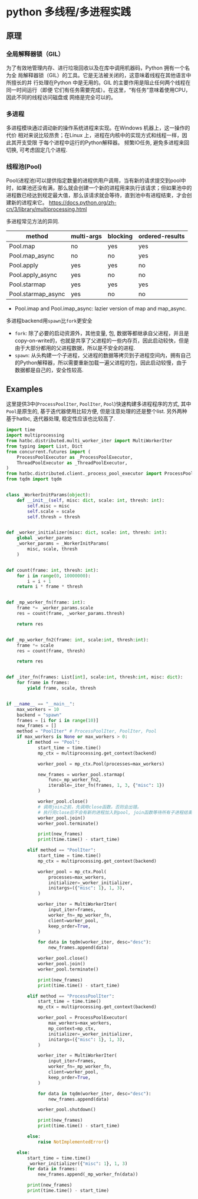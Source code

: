 # python 多线程/多进程实践

## 原理

### 全局解释器锁（GIL）
为了有效地管理内存、进行垃圾回收以及在库中调用机器码，Python 拥有一个名为全
局解释器锁（GIL）的工具。它是无法被关闭的，这意味着线程在其他语言中所擅长的并
行处理在Python 中是无用的。GIL 的主要作用是阻止任何两个线程在同一时间运行（即便
它们有任务需要完成）。在这里，“有任务”意味着使用CPU，因此不同的线程访问磁盘或
网络是完全可以的。

### 多进程
多进程模块通过调动新的操作系统进程来实现。在Windows 机器上，这一操作的代价
相对来说比较昂贵；在Linux 上，进程在内核中的实现方式和线程一样，因此其开支受限
于每个进程中运行的Python解释器。
频繁IO任务, 避免多进程来回切换, 可考虑固定几个进程.

### 线程池(Pool)
Pool(进程池)可以提供指定数量的进程供用户调用，当有新的请求提交到pool中时，如果池还没有满，那么就会创建一个新的进程用来执行该请求；但如果池中的进程数已经达到规定最大值，那么该请求就会等待，直到池中有进程结束，才会创建新的进程来它。
https://docs.python.org/zh-cn/3/library/multiprocessing.html

多进程常见方法的异同.

| method             | multi-args | blocking | ordered-results |
| ------------------ | ---------- | -------- | --------------- |
| Pool.map           | no         | yes      | yes             |
| Pool.map_async     | no         | no       | yes             |
| Pool.apply         | yes        | yes      | no              |
| Pool.apply_async   | yes        | no       | no              |
| Pool.starmap       | yes        | yes      | yes             |
| Pool.starmap_async | yes        | no       | no              |

- Pool.imap and Pool.imap_async: lazier version of map and map_async.

多进程backend用`spawn`比`fork`更安全

- `fork`: 除了必要的启动资源外，其他变量, 包, 数据等都继承自父进程，并且是copy-on-write的，也就是共享了父进程的一些内存页，因此启动较快，但是由于大部分都用的父进程数据，所以是不安全的进程.
- `spawn`: 从头构建一个子进程，父进程的数据等拷贝到子进程空间内，拥有自己的Python解释器，所以需要重新加载一遍父进程的包，因此启动较慢，由于数据都是自己的，安全性较高.

## Examples
这里提供3中(`ProcessPoolIter`, `PoolIter`, `Pool`)快速构建多进程程序的方式, 其中`Pool`是原生的, 基于迭代器使用比较方便, 但是注意处理的还是整个list. 另外两种基于hatbc, 迭代器处理, 稳定性应该也比较高了.

```python
import time
import multiprocessing
from hatbc.distributed.multi_worker_iter import MultiWorkerIter
from typing import List, Dict
from concurrent.futures import (
    ProcessPoolExecutor as _ProcessPoolExecutor,
    ThreadPoolExecutor as _ThreadPoolExecutor,
)
from hatbc.distributed.client._process_pool_executor import ProcessPoolExecutor
from tqdm import tqdm


class _WorkerInitParams(object):
    def __init__(self, misc: dict, scale: int, thresh: int):
        self.misc = misc
        self.scale = scale
        self.thresh = thresh


def _worker_initializer(misc: dict, scale: int, thresh: int):
    global _worker_params
    _worker_params = _WorkerInitParams(
        misc, scale, thresh
    )


def count(frame: int, thresh: int):
    for i in range(0, 10000000):
        i = i + 1
    return i * frame * thresh


def _mp_worker_fn(frame: int):
    frame *= _worker_params.scale
    res = count(frame, _worker_params.thresh)

    return res


def _mp_worker_fn2(frame: int, scale:int, thresh:int):
    frame *= scale
    res = count(frame, thresh)

    return res


def _iter_fn(frames: List[int], scale:int, thresh:int, misc: dict):
    for frame in frames:
        yield frame, scale, thresh


if __name__ == "__main__":
    max_workers = 10
    backend = "spawn"
    frames = [i for i in range(10)]
    new_frames = []
    method = "PoolIter" # ProcessPoolIter, PoolIter, Pool
    if max_workers is None or max_workers > 0:
        if method == "Pool":
            start_time = time.time()
            mp_ctx = multiprocessing.get_context(backend)

            worker_pool = mp_ctx.Pool(processes=max_workers)

            new_frames = worker_pool.starmap(
                func=_mp_worker_fn2,
                iterable=_iter_fn(frames, 1, 3, {"misc": 1})
            )

            worker_pool.close()
            # 调用join之前，先调用close函数，否则会出错。
            # 执行完close后不会有新的进程加入到pool, join函数等待所有子进程结束
            worker_pool.join()
            worker_pool.terminate()

            print(new_frames)
            print(time.time() - start_time)

        elif method == "PoolIter":
            start_time = time.time()
            mp_ctx = multiprocessing.get_context(backend)

            worker_pool = mp_ctx.Pool(
                processes=max_workers,
                initializer=_worker_initializer,
                initargs=({"misc": 1}, 1, 3),
            )

            worker_iter = MultiWorkerIter(
                input_iter=frames,
                worker_fn=_mp_worker_fn,
                client=worker_pool,
                keep_order=True,
            )

            for data in tqdm(worker_iter, desc="desc"):
                new_frames.append(data)

            worker_pool.close()
            worker_pool.join()
            worker_pool.terminate()

            print(new_frames)
            print(time.time() - start_time)

        elif method == "ProcessPoolIter":
            start_time = time.time()
            mp_ctx = multiprocessing.get_context(backend)

            worker_pool = ProcessPoolExecutor(
                max_workers=max_workers,
                mp_context=mp_ctx,
                initializer=_worker_initializer,
                initargs=({"misc": 1}, 1, 3),
            )

            worker_iter = MultiWorkerIter(
                input_iter=frames,
                worker_fn=_mp_worker_fn,
                client=worker_pool,
                keep_order=True,
            )

            for data in tqdm(worker_iter, desc="desc"):
                new_frames.append(data)

            worker_pool.shutdown()

            print(new_frames)
            print(time.time() - start_time)

        else:
            raise NotImplementedError()

    else:
        start_time = time.time()
        _worker_initializer({"misc": 1}, 1, 3)
        for data in frames:
            new_frames.append(_mp_worker_fn(data))

        print(new_frames)
        print(time.time() - start_time)
```
